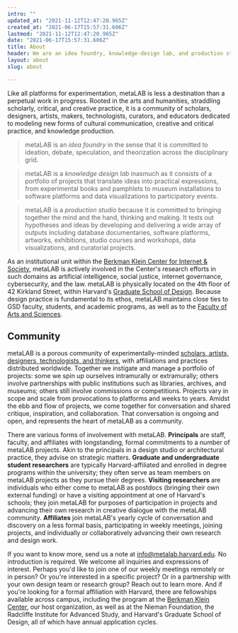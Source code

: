 ```yaml
---
intro: ""
updated_at: "2021-11-12T12:47:20.965Z"
created_at: "2021-06-17T15:57:31.606Z"
lastmod: "2021-11-12T12:47:20.965Z"
date: "2021-06-17T15:57:31.606Z"
title: About
header: We are an idea foundry, knowledge-design lab, and production studio experimenting in the networked arts and humanities. We are located at Harvard University and the Freie Universität Berlin. metaLAB (at) Harvard opened in 2011; metaLAB (at) F.U. Berlin opened in 2022. The offices work together as well as independently.
layout: about
slug: about

---
```

Like all platforms for experimentation, metaLAB is less a destination than a perpetual work in progress. Rooted in the arts and humanities, straddling scholarly, critical, and creative practice, it is a community of scholars, designers, artists, makers, technologists, curators, and educators dedicated to modeling new forms of cultural communication, creative and critical practice, and knowledge production.

> metaLAB is an *idea foundry* in the sense that it is committed to ideation, debate, speculation, and theorization across the disciplinary grid.

> metaLAB is a *knowledge design lab* inasmuch as it consists of a portfolio of projects that translate ideas into practical expressions, from experimental books and pamphlets to museum installations to software platforms and data visualizations to participatory events.

> metaLAB is a *production studio* because it is committed to bringing together the mind and the hand, thinking and making. It tests out hypotheses and ideas by developing and delivering a wide array of outputs including database documentaries, software platforms, artworks, exhibitions, studio courses and workshops, data visualizations, and curatorial projects.

As an institutional unit within the [Berkman Klein Center for Internet & Society](https://cyber.harvard.edu/), metaLAB is actively involved in the Center's research efforts in such domains as artificial intelligence, social justice, internet governance, cybersecurity, and the law. metaLAB is physically located on the 4th floor of 42 Kirkland Street, within Harvard's [Graduate School of Design](https://www.gsd.harvard.edu/). Because design practice is fundamental to its ethos, metaLAB maintains close ties to GSD faculty, students, and academic programs, as well as to the [Faculty of Arts and Sciences](https://www.fas.harvard.edu/).

## Community

metaLAB is a porous community of experimentally-minded [scholars, artists, designers, technologists, and thinkers](https://metalabharvard.github.io/about), with affiliations and practices distributed worldwide. Together we instigate and manage a portfolio of projects: some we spin up ourselves intramurally or extramurally; others involve partnerships with public institutions such as libraries, archives, and museums; others still involve commissions or competitions. Projects vary in scope and scale from provocations to platforms and weeks to years. Amidst the ebb and flow of projects, we come together for conversation and shared critique, inspiration, and collaboration. That conversation is ongoing and open, and represents the heart of metaLAB as a community.

There are various forms of involvement with metaLAB. **Principals** are staff, faculty, and affiliates with longstanding, formal commitments to a number of metaLAB projects. Akin to the principals in a design studio or architectural practice, they advise on strategic matters. **Graduate and undergraduate student researchers** are typically Harvard-affiliated and enrolled in degree programs within the university; they often serve as team members on metaLAB projects as they pursue their degrees. **Visiting researchers** are individuals who either come to metaLAB as postdocs (bringing their own external funding) or have a visiting appointment at one of Harvard's schools; they join metaLAB for purposes of participation in projects and advancing their own research in creative dialogue with the metaLAB community. **Affiliates** join metaLAB's yearly cycle of conversation and discovery on a less formal basis, participating in weekly meetings, joining projects, and individually or collaboratively advancing their own research and design work.

If you want to know more, send us a note at <info@metalab.harvard.edu>. No introduction is required. We welcome all inquiries and expressions of interest. Perhaps you'd like to join one of our weekly meetings remotely or in person? Or you're interested in a specific project? Or in a partnership with your own design team or research group? Reach out to learn more. And if you're looking for a formal affiliation with Harvard, there are fellowships available across campus, including the program at the [Berkman Klein Center](https://cyber.harvard.edu/getinvolved/fellowships), our host organization, as well as at the Nieman Foundation, the Radcliffe Institute for Advanced Study, and Harvard's Graduate School of Design, all of which have annual application cycles.